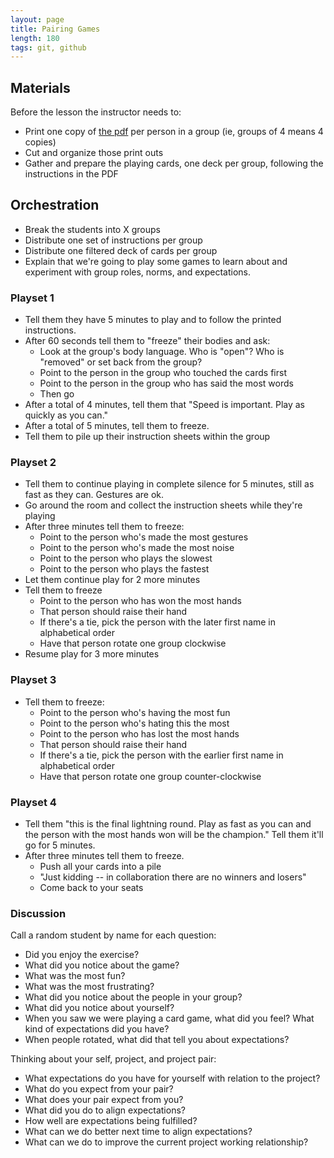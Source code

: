 ```yaml
---
layout: page
title: Pairing Games
length: 180
tags: git, github
---
```


## Materials

Before the lesson the instructor needs to:

* Print one copy of [the pdf](http://www.acphd.org/media/271383/barnga_instructions.pdf) per person in a group (ie, groups of 4 means 4 copies)
* Cut and organize those print outs
* Gather and prepare the playing cards, one deck per group, following the instructions in the PDF

## Orchestration

* Break the students into X groups
* Distribute one set of instructions per group
* Distribute one filtered deck of cards per group
* Explain that we're going to play some games to learn about and experiment with group roles, norms, and expectations.

### Playset 1

* Tell them they have 5 minutes to play and to follow the printed instructions.
* After 60 seconds tell them to "freeze" their bodies and ask:
  * Look at the group's body language. Who is "open"? Who is "removed" or set back from the group?
  * Point to the person in the group who touched the cards first
  * Point to the person in the group who has said the most words
  * Then go
* After a total of 4 minutes, tell them that "Speed is important. Play as quickly as you can."
* After a total of 5 minutes, tell them to freeze.
* Tell them to pile up their instruction sheets within the group

### Playset 2

* Tell them to continue playing in complete silence for 5 minutes, still as fast as they can. Gestures are ok.
* Go around the room and collect the instruction sheets while they're playing
* After three minutes tell them to freeze:
  * Point to the person who's made the most gestures
  * Point to the person who's made the most noise
  * Point to the person who plays the slowest
  * Point to the person who plays the fastest
* Let them continue play for 2 more minutes
* Tell them to freeze
  * Point to the person who has won the most hands
  * That person should raise their hand
  * If there's a tie, pick the person with the later first name in alphabetical order
  * Have that person rotate one group clockwise
* Resume play for 3 more minutes

### Playset 3

* Tell them to freeze:
  * Point to the person who's having the most fun
  * Point to the person who's hating this the most
  * Point to the person who has lost the most hands
  * That person should raise their hand
  * If there's a tie, pick the person with the earlier first name in alphabetical order
  * Have that person rotate one group counter-clockwise

### Playset 4

* Tell them "this is the final lightning round. Play as fast as you can and the person with the most hands won will be the champion." Tell them it'll go for 5 minutes.
* After three minutes tell them to freeze.
  * Push all your cards into a pile
  * "Just kidding -- in collaboration there are no winners and losers"
  * Come back to your seats

### Discussion

Call a random student by name for each question:

* Did you enjoy the exercise?
* What did you notice about the game?
* What was the most fun?
* What was the most frustrating?
* What did you notice about the people in your group?
* What did you notice about yourself?
* When you saw we were playing a card game, what did you feel? What kind of expectations did you have?
* When people rotated, what did that tell you about expectations?

Thinking about your self, project, and project pair:

* What expectations do you have for yourself with relation to the project?
* What do you expect from your pair?
* What does your pair expect from you?
* What did you do to align expectations?
* How well are expectations being fulfilled?
* What can we do better next time to align expectations?
* What can we do to improve the current project working relationship?
